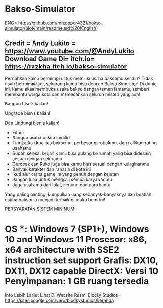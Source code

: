 # Bakso-Simulator
ENG= https://github.com/mrcopper4321/bakso-simulator/blob/main/readme.md%20(English)

Credit = Andy Lukito = https://www.youtube.com/@AndyLukito Download Game Di=
itch.io= https://razkha.itch.io/bakso-simulator
---------------------------------------------------------------------------------------------------

Pernahkah kamu bermimpi untuk memiliki usaha baksomu sendiri? Tidak usah bermimpi lagi, sekarang kamu bisa dengan Bakso Simulator!
Di dunia ini, kamu akan membuka usaha bakso dengan teman lamamu, sembari membantu warga kota dan memecahkan seluruh misteri yang ada!

Bangun bisnis kalian!


Upgrade bisnis kalian!


Dan Lindungi bisnis kalian!


- Fitur :
- Bangun usaha bakso sendiri
- Tingkatkan kualitas baksomu, perbesar gerobakmu, dan naikkan rating usahamu
- Sudah selesai kerja? Kamu bisa pulang ke rumah yang bisa didesain sesuai dengan seleramu
- Gerobak dan Ruko juga bisa kamu hias sesuai dengan keinginanmu
- Banyak karakter dan rahasia di kota ini
- Ikuti alur cerita game ini yang penuh dengan kejutan
- Jangan lupa untuk menggaji semua karyawanmu
- Jaga usahamu dari lalat, pencuri dan para hantu

Yang paling penting, kumpulkan uang sebanyak-banyaknya dan buatlah usaha baksomu menjadi terbaik di muka bumi ini!

PERSYARATAN SISTEM
MINIMUM:


OS *: Windows 7 (SP1+), Windows 10 and Windows 11
Prosesor: x86, x64 architecture with SSE2 instruction set support
Grafis: DX10, DX11, DX12 capable
DirectX: Versi 10
Penyimpanan: 1 GB ruang tersedia
=======================================================
Info Lebih Lanjut Lihat Di Website Resmi Blocky Studios= https://sites.google.com/view/blockystudios/beranda


